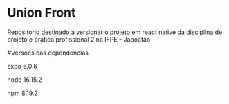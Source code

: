 # Union Front
Repositorio destinado a versionar o projeto em react native da disciplina de projeto e pratica profissional 2 na IFPE - Jaboatão


#Versoes das dependencias

expo 6.0.6

node 16.15.2

npm 8.19.2
